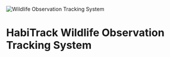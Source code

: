 ![Wildlife Observation Tracking System](https://github.com/user-attachments/assets/d3364123-a42e-4218-8d34-3e16053efc79)

# HabiTrack Wildlife Observation Tracking System

